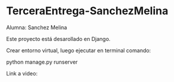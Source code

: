 # TerceraEntrega-SanchezMelina

Alumna: Sanchez Melina

Este proyecto está desarollado en Django.

Crear entorno virtual, luego ejecutar en terminal comando:

python manage.py runserver

Link a video:
